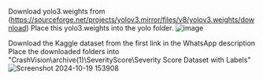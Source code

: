 Download yolo3.weights from (https://sourceforge.net/projects/yolov3.mirror/files/v8/yolov3.weights/download)
Place this yolo3.weights into the yolo folder.
![image](https://github.com/user-attachments/assets/06c29e03-a865-495f-a78e-99f4e85b3f89)


Download the Kaggle dataset from the first link in the WhatsApp description
Place the downloaded folders into "CrashVision\archive(1)\SeverityScore\Severity Score Dataset with Labels"
![Screenshot 2024-10-19 153908](https://github.com/user-attachments/assets/2bd90909-0b0a-4b29-9556-17936892b993)
